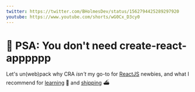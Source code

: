 ```yaml
---
twitter: https://twitter.com/BHolmesDev/status/1562794425289297920
youtube: https://www.youtube.com/shorts/wG0Cx_D3cy0
---
```


# 🚨 PSA: You don't need create-react-apppppp

Let's un(web)pack why CRA *isn't* my go-to for [ReactJS](https://beta.reactjs.org/) newbies, and what I recommend for [learning](https://vitejs.dev/) 📝 and [shipping](https://nextjs.org/) ⛴

